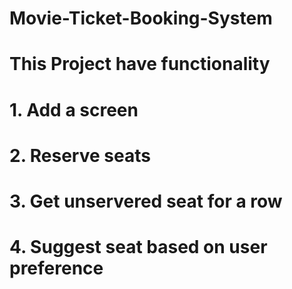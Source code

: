 # Movie-Ticket-Booking-System
# This Project have functionality 
# 1. Add a screen 
# 2. Reserve seats
# 3. Get unservered seat for a row 
# 4. Suggest seat based on user preference
